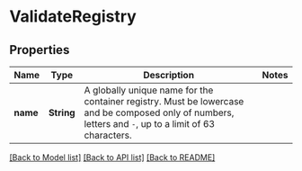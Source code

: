 # ValidateRegistry

## Properties

Name | Type | Description | Notes
------------ | ------------- | ------------- | -------------
**name** | **String** | A globally unique name for the container registry. Must be lowercase and be composed only of numbers, letters and `-`, up to a limit of 63 characters. | 

[[Back to Model list]](../README.md#documentation-for-models) [[Back to API list]](../README.md#documentation-for-api-endpoints) [[Back to README]](../README.md)


